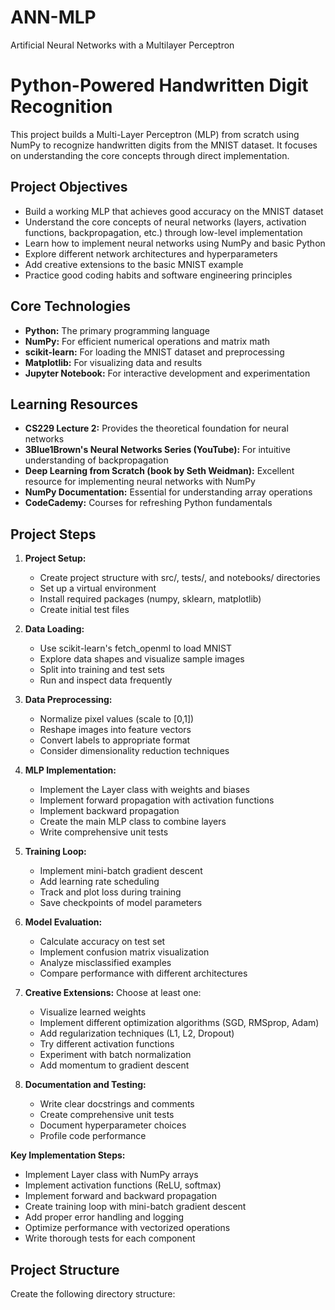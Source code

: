 # ANN-MLP
Artificial Neural Networks with a Multilayer Perceptron
# Python-Powered Handwritten Digit Recognition

This project builds a Multi-Layer Perceptron (MLP) from scratch using NumPy to recognize handwritten digits from the MNIST dataset. It focuses on understanding the core concepts through direct implementation.

## Project Objectives

*   Build a working MLP that achieves good accuracy on the MNIST dataset
*   Understand the core concepts of neural networks (layers, activation functions, backpropagation, etc.) through low-level implementation
*   Learn how to implement neural networks using NumPy and basic Python
*   Explore different network architectures and hyperparameters
*   Add creative extensions to the basic MNIST example
*   Practice good coding habits and software engineering principles

## Core Technologies

*   **Python:** The primary programming language
*   **NumPy:** For efficient numerical operations and matrix math
*   **scikit-learn:** For loading the MNIST dataset and preprocessing
*   **Matplotlib:** For visualizing data and results
*   **Jupyter Notebook:** For interactive development and experimentation

## Learning Resources

*   **CS229 Lecture 2:** Provides the theoretical foundation for neural networks
*   **3Blue1Brown's Neural Networks Series (YouTube):** For intuitive understanding of backpropagation
*   **Deep Learning from Scratch (book by Seth Weidman):** Excellent resource for implementing neural networks with NumPy
*   **NumPy Documentation:** Essential for understanding array operations
*   **CodeCademy:** Courses for refreshing Python fundamentals

## Project Steps

1.  **Project Setup:**
    *   Create project structure with src/, tests/, and notebooks/ directories
    *   Set up a virtual environment
    *   Install required packages (numpy, sklearn, matplotlib)
    *   Create initial test files

2.  **Data Loading:**
    *   Use scikit-learn's fetch_openml to load MNIST
    *   Explore data shapes and visualize sample images
    *   Split into training and test sets
    *   Run and inspect data frequently

3.  **Data Preprocessing:**
    *   Normalize pixel values (scale to [0,1])
    *   Reshape images into feature vectors
    *   Convert labels to appropriate format
    *   Consider dimensionality reduction techniques

4.  **MLP Implementation:**
    *   Implement the Layer class with weights and biases
    *   Implement forward propagation with activation functions
    *   Implement backward propagation
    *   Create the main MLP class to combine layers
    *   Write comprehensive unit tests

5.  **Training Loop:**
    *   Implement mini-batch gradient descent
    *   Add learning rate scheduling
    *   Track and plot loss during training
    *   Save checkpoints of model parameters

6.  **Model Evaluation:**
    *   Calculate accuracy on test set
    *   Implement confusion matrix visualization
    *   Analyze misclassified examples
    *   Compare performance with different architectures

7.  **Creative Extensions:** Choose at least one:
    *   Visualize learned weights
    *   Implement different optimization algorithms (SGD, RMSprop, Adam)
    *   Add regularization techniques (L1, L2, Dropout)
    *   Try different activation functions
    *   Experiment with batch normalization
    *   Add momentum to gradient descent

8.  **Documentation and Testing:**
    *   Write clear docstrings and comments
    *   Create comprehensive unit tests
    *   Document hyperparameter choices
    *   Profile code performance

**Key Implementation Steps:**

*   Implement Layer class with NumPy arrays
*   Implement activation functions (ReLU, softmax)
*   Implement forward and backward propagation
*   Create training loop with mini-batch gradient descent
*   Add proper error handling and logging
*   Optimize performance with vectorized operations
*   Write thorough tests for each component

## Project Structure

Create the following directory structure: